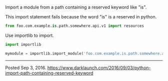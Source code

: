 Import a module from a path containing a reserved keyword like "is".

This import statement fails because the word "is" is a reserved in python.
```python
from foo.com.example.is.path.somewhere.api.v1 import resources
```

Use importlib to import.
```python
import importlib

mymodule = importlib.import_module('foo.com.example.is.path.somewhere.api.v1.resources')
```

---

Posted Sep 3, 2016.
https://www.darklaunch.com/2016/09/03/python-import-path-containing-reserved-keyword
